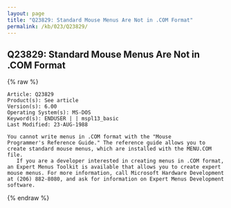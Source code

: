 ```yaml
---
layout: page
title: "Q23829: Standard Mouse Menus Are Not in .COM Format"
permalink: /kb/023/Q23829/
---
```


## Q23829: Standard Mouse Menus Are Not in .COM Format

{% raw %}

	Article: Q23829
	Product(s): See article
	Version(s): 6.00
	Operating System(s): MS-DOS
	Keyword(s): ENDUSER | | mspl13_basic
	Last Modified: 23-AUG-1988
	
	You cannot write menus in .COM format with the "Mouse
	Programmer's Reference Guide." The reference guide allows you to
	create standard mouse menus, which are installed with the MENU.COM
	file.
	   If you are a developer interested in creating menus in .COM format,
	an Expert Menus Toolkit is available that allows you to create expert
	mouse menus. For more information, call Microsoft Hardware Development
	at (206) 882-8080, and ask for information on Expert Menus Development
	software.

{% endraw %}
